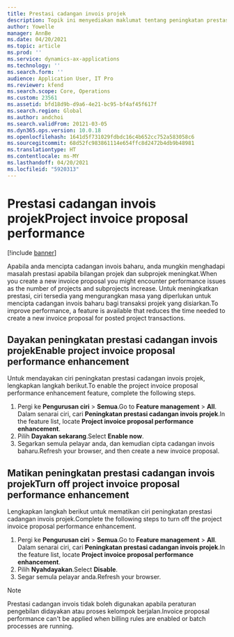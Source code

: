 ```yaml
---
title: Prestasi cadangan invois projek
description: Topik ini menyediakan maklumat tentang peningkatan prestasi untuk cadangan invois projek.
author: Yowelle
manager: AnnBe
ms.date: 04/20/2021
ms.topic: article
ms.prod: ''
ms.service: dynamics-ax-applications
ms.technology: ''
ms.search.form: ''
audience: Application User, IT Pro
ms.reviewer: kfend
ms.search.scope: Core, Operations
ms.custom: 23561
ms.assetid: bfd18d9b-d9a6-4e21-bc95-bf4af45f617f
ms.search.region: Global
ms.author: andchoi
ms.search.validFrom: 20121-03-05
ms.dyn365.ops.version: 10.0.18
ms.openlocfilehash: 1641d5f731029fdbdc16c4b652cc752a583058c6
ms.sourcegitcommit: 68d52fc983861114e654ffc8d2472b4db9b48981
ms.translationtype: HT
ms.contentlocale: ms-MY
ms.lasthandoff: 04/20/2021
ms.locfileid: "5920313"
---
```

# <a name="project-invoice-proposal-performance"></a><span data-ttu-id="8e359-103">Prestasi cadangan invois projek</span><span class="sxs-lookup"><span data-stu-id="8e359-103">Project invoice proposal performance</span></span>

[!include [banner](../includes/banner.md)]

<span data-ttu-id="8e359-104">Apabila anda mencipta cadangan invois baharu, anda mungkin menghadapi masalah prestasi apabila bilangan projek dan subprojek meningkat.</span><span class="sxs-lookup"><span data-stu-id="8e359-104">When you create a new invoice proposal you might encounter performance issues as the number of projects and subprojects increase.</span></span> <span data-ttu-id="8e359-105">Untuk meningkatkan prestasi, ciri tersedia yang mengurangkan masa yang diperlukan untuk mencipta cadangan invois baharu bagi transaksi projek yang disiarkan.</span><span class="sxs-lookup"><span data-stu-id="8e359-105">To improve performance, a feature is available that reduces the time needed to create a new invoice proposal for posted project transactions.</span></span>

## <a name="enable-project-invoice-proposal-performance-enhancement"></a><span data-ttu-id="8e359-106">Dayakan peningkatan prestasi cadangan invois projek</span><span class="sxs-lookup"><span data-stu-id="8e359-106">Enable project invoice proposal performance enhancement</span></span>
<span data-ttu-id="8e359-107">Untuk mendayakan ciri peningkatan prestasi cadangan invois projek, lengkapkan langkah berikut.</span><span class="sxs-lookup"><span data-stu-id="8e359-107">To enable the project invoice proposal performance enhancement feature, complete the following steps.</span></span>

1.  <span data-ttu-id="8e359-108">Pergi ke **Pengurusan ciri** > **Semua**.</span><span class="sxs-lookup"><span data-stu-id="8e359-108">Go to **Feature management** > **All**.</span></span> <span data-ttu-id="8e359-109">Dalam senarai ciri, cari **Peningkatan prestasi cadangan invois projek**.</span><span class="sxs-lookup"><span data-stu-id="8e359-109">In the feature list, locate **Project invoice proposal performance enhancement**.</span></span>
2.  <span data-ttu-id="8e359-110">Pilih **Dayakan sekarang**.</span><span class="sxs-lookup"><span data-stu-id="8e359-110">Select **Enable now**.</span></span>
3.  <span data-ttu-id="8e359-111">Segarkan semula pelayar anda, dan kemudian cipta cadangan invois baharu.</span><span class="sxs-lookup"><span data-stu-id="8e359-111">Refresh your browser, and then create a new invoice proposal.</span></span>

## <a name="turn-off-project-invoice-proposal-performance-enhancement"></a><span data-ttu-id="8e359-112">Matikan peningkatan prestasi cadangan invois projek</span><span class="sxs-lookup"><span data-stu-id="8e359-112">Turn off project invoice proposal performance enhancement</span></span>
<span data-ttu-id="8e359-113">Lengkapkan langkah berikut untuk mematikan ciri peningkatan prestasi cadangan invois projek.</span><span class="sxs-lookup"><span data-stu-id="8e359-113">Complete the following steps to turn off the project invoice proposal performance enhancement.</span></span>

1.  <span data-ttu-id="8e359-114">Pergi ke **Pengurusan ciri** > **Semua**.</span><span class="sxs-lookup"><span data-stu-id="8e359-114">Go to **Feature management** > **All**.</span></span> <span data-ttu-id="8e359-115">Dalam senarai ciri, cari **Peningkatan prestasi cadangan invois projek**.</span><span class="sxs-lookup"><span data-stu-id="8e359-115">In the feature list, locate **Project invoice proposal performance enhancement**.</span></span>
2.  <span data-ttu-id="8e359-116">Pilih **Nyahdayakan**.</span><span class="sxs-lookup"><span data-stu-id="8e359-116">Select **Disable**.</span></span>
3.  <span data-ttu-id="8e359-117">Segar semula pelayar anda.</span><span class="sxs-lookup"><span data-stu-id="8e359-117">Refresh your browser.</span></span>

> [!NOTE]
> <span data-ttu-id="8e359-118">Prestasi cadangan invois tidak boleh digunakan apabila peraturan pengebilan didayakan atau proses kelompok berjalan.</span><span class="sxs-lookup"><span data-stu-id="8e359-118">Invoice proposal performance can't be applied when billing rules are enabled or batch processes are running.</span></span>
